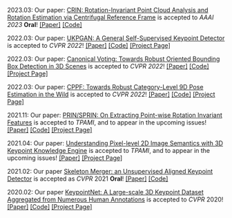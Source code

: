 2023.03: Our paper: <a href='https://arxiv.org/abs/2303.03101'>CRIN: Rotation-Invariant Point Cloud Analysis and Rotation Estimation via Centrifugal Reference Frame</a> is accepted to <i>AAAI 2023</i> <b>Oral</b>! <a href='hhttps://arxiv.org/abs/2303.03101'>[Paper]</a> <a href='https://github.com/yokinglou/CRIN'>[Code]</a>

2022.03: Our paper: <a href='https://arxiv.org/abs/2011.11974'>UKPGAN: A General Self-Supervised Keypoint Detector</a> is accepted to <i>CVPR 2022</i>! <a href='https://arxiv.org/abs/2011.11974'>[Paper]</a> <a href='https://github.com/qq456cvb/UKPGAN'>[Code]</a> <a href='/projects/ukpgan'>[Project Page]</a>

2022.03: Our paper: <a href='https://arxiv.org/abs/2011.12001'>Canonical Voting: Towards Robust Oriented Bounding Box Detection in 3D Scenes</a> is accepted to <i>CVPR 2022</i>! <a href='https://arxiv.org/abs/2011.12001'>[Paper]</a> <a href='https://github.com/qq456cvb/CanonicalVoting'>[Code]</a> <a href='/projects/canonical-voting'>[Project Page]</a>

2022.03: Our paper: <a href='https://arxiv.org/abs/2203.03089'>CPPF: Towards Robust Category-Level 9D Pose Estimation in the Wild</a> is accepted to <i>CVPR 2022</i>! <a href='https://arxiv.org/abs/2203.03089'>[Paper]</a> <a href='https://github.com/qq456cvb/CPPF'>[Code]</a> <a href='/projects/cppf'>[Project Page]</a>

2021.11: Our paper: <a href='https://arxiv.org/abs/2102.12093'>PRIN/SPRIN: On Extracting Point-wise Rotation Invariant Features</a> is accepted to <i>TPAMI</i>, and to appear in the upcoming issues! <a href='https://arxiv.org/abs/2102.12093'>[Paper]</a> <a href='https://github.com/qq456cvb/SPRIN'>[Code]</a> <a href='/sprin'>[Project Page]</a>

2021.04: Our paper: <a href='https://arxiv.org/abs/2111.10817'>Understanding Pixel-level 2D Image Semantics with 3D Keypoint Knowledge Engine</a> is accepted to <i>TPAMI</i>, and to appear in the upcoming issues! <a href='https://arxiv.org/abs/2111.10817'>[Paper]</a> <a href='/pixel-understanding'>[Project Page]</a>

2021.02: Our paper <a href='https://arxiv.org/abs/2103.10814.pdf'>Skeleton Merger: an Unsupervised Aligned Keypoint Detector</a> is accepted as <i>CVPR</i> 2021 <b>Oral</b>! <a href='https://arxiv.org/abs/2103.10814'>[Paper]</a> <a href='https://github.com/eliphatfs/SkeletonMerger'>[Code]</a>

<!-- 2020.06: Our code and full dataset for <a href='/keypointnet'>KeypointNet</a> are released on <a href='https://github.com/qq456cvb/KeypointNet'>Github</a>! -->

2020.02: Our paper <a href='https://arxiv.org/abs/2002.12687'>KeypointNet: A Large-scale 3D Keypoint Dataset Aggregated from Numerous Human Annotations</a> is accepted to <i>CVPR</i> 2020! <a href='https://arxiv.org/abs/2002.12687'>[Paper]</a> <a href='https://github.com/qq456cvb/KeypointNet'>[Code]</a> <a href='/keypointnet'>[Project Page]</a>